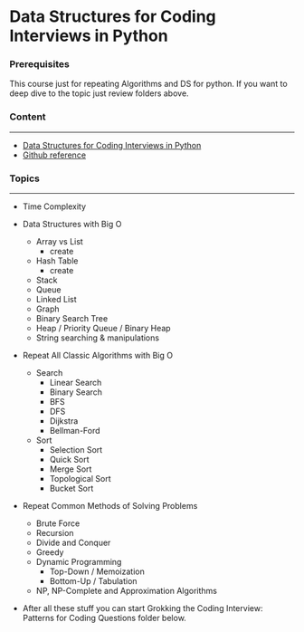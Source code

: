 # Data Structures for Coding Interviews in Python

### Prerequisites

This course just for repeating Algorithms and DS for python. 
If you want to deep dive to the topic just review folders above.

### Content
<hr>

* [Data Structures for Coding Interviews in Python](https://www.educative.io/courses/data-structures-coding-interviews-python/qVQq0WLjO3p)
* [Github reference](https://github.com/jmportilla/Python-for-Algorithms--Data-Structures--and-Interviews)

### Topics
<hr>

* Time Complexity

* Data Structures with Big O
  * Array vs List
    * create
  * Hash Table
    * create
  * Stack
  * Queue
  * Linked List
  * Graph
  * Binary Search Tree
  * Heap / Priority Queue / Binary Heap
  * String searching & manipulations 
    
* Repeat All Classic Algorithms with Big O
  * Search
    * Linear Search
    * Binary Search
    * BFS
    * DFS
    * Dijkstra
    * Bellman-Ford
  * Sort
    * Selection Sort
    * Quick Sort
    * Merge Sort
    * Topological Sort
    * Bucket Sort
    
* Repeat Common Methods of Solving Problems
  * Brute Force
  * Recursion
  * Divide and Conquer
  * Greedy
  * Dynamic Programming
    * Top-Down / Memoization
    * Bottom-Up / Tabulation
  * NP, NP-Complete and Approximation Algorithms
* After all these stuff you can start Grokking the Coding Interview: Patterns for Coding Questions folder below.
